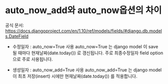 # auto_now_add와 auto_now옵션의 차이

공식 문서: https://docs.djangoproject.com/en/1.10/ref/models/fields/#django.db.models.DateField

- 수정일자 : auto_now=True 사용
  auto_now=True 는 django model 이 save 될 때마다 현재날짜(date.today()) 로 갱신됩니다.
  주로 최종수정일자 field option 으로 주로 사용됩니다. 

- 생성일자 : auto_now_add=True 사용
  auto_now_add=True 는 django model 이 최초 저장(insert) 시에만 현재날짜(date.today()) 를 적용합니다.